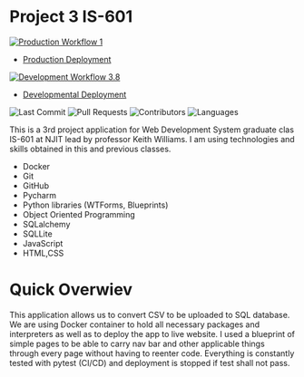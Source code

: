 # Project 3 IS-601

[![Production Workflow 1](https://github.com/DianaZawislak/IS601-Project-3/actions/workflows/prod.yml/badge.svg)](https://github.com/DianaZawislak/IS601-Project-3/actions/workflows/prod.yml)

* [Production Deployment](https://zaw3-prod.herokuapp.com/)


[![Development Workflow 3.8](https://github.com/DianaZawislak/IS601-Project-3/actions/workflows/dev.yml/badge.svg)](https://github.com/DianaZawislak/IS601-Project-3/actions/workflows/dev.yml)

* [Developmental Deployment](https://zaw3-dev.herokuapp.com/)

![Last Commit](https://img.shields.io/github/last-commit/DianaZawislak/IS601-Project-3?style=plastic)
![Pull Requests](https://img.shields.io/github/issues-pr/DianaZawislak/IS601-Project-3?style=plastic)
![Contributors](https://img.shields.io/github/contributors/DianaZawislak/IS601-Project-3?style=plastic)
![Languages](https://img.shields.io/github/languages/count/DianaZawislak/IS601-Project-3?style=plastic) 

This is a 3rd project application for Web Development System graduate clas IS-601 at NJIT lead by professor Keith Williams.
I am using technologies and skills obtained in this and previous classes.
* Docker
* Git
* GitHub
* Pycharm
* Python libraries (WTForms, Blueprints)
* Object Oriented Programming
* SQLalchemy
* SQLLite
* JavaScript
* HTML,CSS

# Quick Overwiev
This application allows us to convert CSV to be uploaded to SQL database. We are using Docker container to hold all necessary packages and interpreters as well as to deploy the app to live website.
I used a blueprint of simple pages to be able to carry nav bar and other applicable things through every page without having to reenter code.
Everything is constantly tested with pytest (CI/CD) and deployment is stopped if test shall not pass. 

